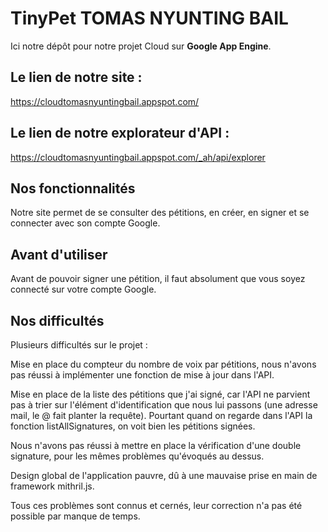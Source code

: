 # TinyPet TOMAS NYUNTING BAIL

Ici notre dépôt pour notre projet Cloud sur **Google App Engine**.

## Le lien de notre site : 
https://cloudtomasnyuntingbail.appspot.com/

## Le lien de notre explorateur d'API : 
https://cloudtomasnyuntingbail.appspot.com/_ah/api/explorer

## Nos fonctionnalités
Notre site permet de se consulter des pétitions, en créer, en signer et se connecter avec son compte Google.

## Avant d'utiliser
Avant de pouvoir signer une pétition, il faut absolument que vous soyez connecté sur votre compte Google.

## Nos difficultés
Plusieurs difficultés sur le projet : 

Mise en place du compteur du nombre de voix par pétitions, nous n'avons pas réussi à implémenter une fonction de mise à jour dans l'API.

Mise en place de la liste des pétitions que j'ai signé, car l'API ne parvient pas à trier sur l'élément d'identification que nous lui passons (une adresse mail, le @ fait planter la requête). Pourtant quand on regarde dans l'API la fonction listAllSignatures, on voit bien les pétitions signées.

Nous n'avons pas réussi à mettre en place la vérification d'une double signature, pour les mêmes problèmes qu'évoqués au dessus.

Design global de l'application pauvre, dû à une mauvaise prise en main de framework mithril.js.

Tous ces problèmes sont connus et cernés, leur correction n'a pas été possible par manque de temps.

